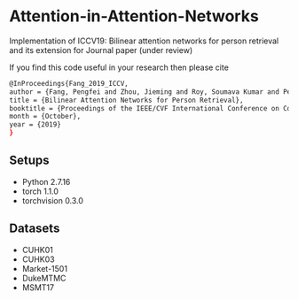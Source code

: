 # Attention-in-Attention-Networks

Implementation of ICCV19: Bilinear attention networks for person retrieval and its extension for Journal paper (under review)


If you find this code useful in your research then please cite
```bash
@InProceedings{Fang_2019_ICCV,
author = {Fang, Pengfei and Zhou, Jieming and Roy, Soumava Kumar and Petersson, Lars and Harandi, Mehrtash},
title = {Bilinear Attention Networks for Person Retrieval},
booktitle = {Proceedings of the IEEE/CVF International Conference on Computer Vision (ICCV)},
month = {October},
year = {2019}
}
```


## Setups
- Python 2.7.16
- torch 1.1.0
- torchvision 0.3.0  

## Datasets
- CUHK01
- CUHK03
- Market-1501
- DukeMTMC
- MSMT17



